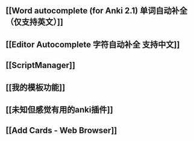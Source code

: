## [[Word autocomplete (for Anki 2.1) 单词自动补全（仅支持英文）]]
## [[Editor Autocomplete 字符自动补全 支持中文]]
## [[ScriptManager]]
## [[我的模板功能]]
## [[未知但感觉有用的anki插件]]
## [[Add Cards - Web Browser]]
